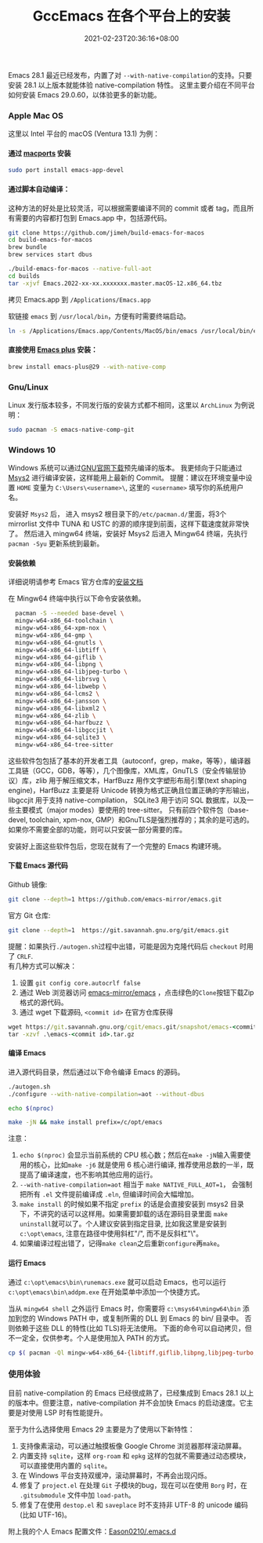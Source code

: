 ﻿---
layout: post
title: GccEmacs 在各个平台上的安装
date: 2021-02-23T20:36:16+08:00
tags: [Emacs, GccEmacs, Native-comp]
categories: [Develop Tools]
---
 Emacs 28.1 最近已经发布，内置了对 `--with-native-compilation`的支持。只要安装 28.1 以上版本就能体验 native-compilation 特性。
 这里主要介绍在不同平台如何安装 Emacs 29.0.60，以体验更多的新功能。

### Apple Mac OS
这里以 Intel 平台的 macOS (Ventura 13.1) 为例：
#### 通过 [macports](https://www.macports.org/install.php) 安装
```bash
sudo port install emacs-app-devel
```
#### 通过脚本自动编译：
这种方法的好处是比较灵活，可以根据需要编译不同的 commit 或者 tag，而且所有需要的内容都打包到 Emacs.app 中，包括源代码。
```bash
git clone https://github.com/jimeh/build-emacs-for-macos
cd build-emacs-for-macos
brew bundle
brew services start dbus

./build-emacs-for-macos --native-full-aot
cd builds
tar -xjvf Emacs.2022-xx-xx.xxxxxxx.master.macOS-12.x86_64.tbz
```
拷贝 Emacs.app 到 `/Applications/Emacs.app`

软链接 `emacs` 到 `/usr/local/bin`，方便有时需要终端启动。
```bash
ln -s /Applications/Emacs.app/Contents/MacOS/bin/emacs /usr/local/bin/emacs
```
#### 直接使用 [Emacs plus](https://github.com/d12frosted/homebrew-emacs-plus) 安装：

``` bash
brew install emacs-plus@29 --with-native-comp
```
### Gnu/Linux
Linux 发行版本较多，不同发行版的安装方式都不相同，这里以 `ArchLinux` 为例说明：
``` bash
sudo pacman -S emacs-native-comp-git
```

### Windows 10
Windows 系统可以通过[GNU官网下载](https://alpha.gnu.org/gnu/emacs/pretest/windows/emacs-29/)预先编译的版本。
我更倾向于只能通过 [Msys2](https://www.msys2.org/) 进行编译安装，这样能用上最新的 Commit。
提醒：建议在环境变量中设置 `HOME` 变量为 `C:\Users\<username>\`, 这里的 `<username>` 填写你的系统用户名。

安装好 `Msys2` 后， 进入 msys2 根目录下的`/etc/pacman.d/`里面，将3个 mirrorlist 文件中 TUNA 和 USTC 的源的顺序提到前面，这样下载速度就非常快了。
然后进入 mingw64 终端，安装好 Msys2 后进入 Mingw64 终端，先执行 `pacman -Syu` 更新系统到最新。

#### 安装依赖
详细说明请参考 Emacs 官方仓库的[安装文档](https://git.savannah.gnu.org/cgit/emacs.git/tree/nt/INSTALL.W64)

在 Mingw64 终端中执行以下命令安装依赖。

```bash
  pacman -S --needed base-devel \
  mingw-w64-x86_64-toolchain \
  mingw-w64-x86_64-xpm-nox \
  mingw-w64-x86_64-gmp \
  mingw-w64-x86_64-gnutls \
  mingw-w64-x86_64-libtiff \
  mingw-w64-x86_64-giflib \
  mingw-w64-x86_64-libpng \
  mingw-w64-x86_64-libjpeg-turbo \
  mingw-w64-x86_64-librsvg \
  mingw-w64-x86_64-libwebp \
  mingw-w64-x86_64-lcms2 \
  mingw-w64-x86_64-jansson \
  mingw-w64-x86_64-libxml2 \
  mingw-w64-x86_64-zlib \
  mingw-w64-x86_64-harfbuzz \
  mingw-w64-x86_64-libgccjit \
  mingw-w64-x86_64-sqlite3 \
  mingw-w64-x86_64-tree-sitter
```

这些软件包包括了基本的开发者工具（autoconf，grep，make，等等），编译器工具链（GCC，GDB，等等），几个图像库，XML库，GnuTLS（安全传输层协议）库，zlib 用于解压缩文本，HarfBuzz 用作文字塑形布局引擎(text shaping engine)，HarfBuzz 主要是将 Unicode 转换为格式正确且位置正确的字形输出， libgccjit 用于支持 native-compilation， SQLite3 用于访问 SQL 数据库，以及一些主要模式（major modes）要使用的 tree-sitter。 只有前四个软件包（base-devel, toolchain, xpm-nox, GMP）和GnuTLS是强烈推荐的；其余的是可选的。 如果你不需要全部的功能，则可以只安装一部分需要的库。

安装好上面这些软件包后，您现在就有了一个完整的 Emacs 构建环境。

#### 下载 Emacs 源代码
Github 镜像:
```bash
git clone --depth=1 https://github.com/emacs-mirror/emacs.git
```
官方 Git 仓库:
```bash
git clone --depth=1  https://git.savannah.gnu.org/git/emacs.git
```
提醒：如果执行`./autogen.sh`过程中出错，可能是因为克隆代码后 `checkout` 时用了 `CRLF`.  
有几种方式可以解决：
1. 设置 `git config core.autocrlf false`
2. 通过 Web 浏览器访问 [emacs-mirror/emacs](https://github.com/emacs-mirror/emacs.git) ，点击绿色的`Clone`按钮下载Zip格式的源代码。
3. 通过 wget 下载源码, `<commit id>` 在官方仓库获得
```bat
wget https://git.savannah.gnu.org/cgit/emacs.git/snapshot/emacs-<commit id>.tar.gz
tar -xzvf .\emacs-<commit id>.tar.gz

```
#### 编译 Emacs
进入源代码目录，然后通过以下命令编译 Emacs 的源码。

```bash
./autogen.sh
./configure --with-native-compilation=aot --without-dbus

echo $(nproc)

make -jN && make install prefix=/c/opt/emacs
```
注意：

1. `echo $(nproc)` 会显示当前系统的 CPU 核心数；然后在`make -jN`输入需要使用的核心，比如`make -j6` 就是使用 6 核心进行编译, 推荐使用总数的一半，既提高了编译速度，也不影响其他应用的运行。
2. `--with-native-compilation=aot` 相当于 `make NATIVE_FULL_AOT=1`， 会强制把所有 `.el` 文件提前编译成 `.eln`, 但编译时间会大幅增加。
3. `make install` 的时候如果不指定 `prefix` 的话是会直接安装到 msys2 目录下，不讲究的话可以这样用。如果需要卸载的话在源码目录里面 `make uninstall`就可以了。个人建议安装到指定目录, 比如我这里是安装到 `c:\opt\emacs`, 注意在路径中使用斜杠"/", 而不是反斜杠"\\"。
3. 如果编译过程出错了，记得`make clean`之后重新`configure`再`make`。

#### 运行 Emacs
通过 `c:\opt\emacs\bin\runemacs.exe` 就可以启动 Emacs，也可以运行 `c:\opt\emacs\bin\addpm.exe` 在开始菜单中添加一个快捷方式。

当从 `mingw64 shell` 之外运行 Emacs 时，你需要将 `c:\msys64\mingw64\bin` 添加到您的 Windows PATH 中，或复制所需的 DLL 到 Emacs 的 bin/ 目录中。 否则依赖于这些 DLL 的特性(比如 TLS)将无法使用。
下面的命令可以自动拷贝，但不一定全，仅供参考。个人是使用加入 PATH 的方式。
```bash
cp $( pacman -Ql mingw-w64-x86_64-{libtiff,giflib,libpng,libjpeg-turbo,librsvg,libxml2,gnutls} | grep bin/.*\.dll$ | awk '{print $2}' ) /c/opt/emacs/bin
```
### 使用体验
目前 native-compilation 的 Emacs 已经很成熟了，已经集成到 Emacs 28.1 以上的版本中。但要注意，native-compilation 并不会加快 Emacs 的启动速度。它主要是对使用 LSP 时有性能提升。

至于为什么选择使用 Emacs 29 主要是为了使用以下新特性：

1. 支持像素滚动，可以通过触摸板像 Google Chrome 浏览器那样滚动屏幕。
2. 内置支持 `sqlite`，这样 `org-roam` 和 `epkg` 这样的包就不需要通过动态模块，可以直接使用内置的 `sqlite`。
3. 在 Windows 平台支持双缓冲，滚动屏幕时，不再会出现闪烁。
4. 修复了 `project.el` 在处理 `Git` 子模块的bug，现在可以在使用 `Borg` 时，在 `.gitsubmodule` 文件中加 `load-path`。
5. 修复了在使用 `destop.el` 和 `saveplace` 时不支持非 UTF-8 的 unicode 编码(比如 UTF-16)。

附上我的个人 Emacs 配置文件：[Eason0210/.emacs.d](https://github.com/Eason0210/.emacs.d)
